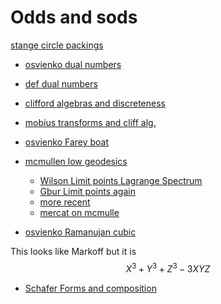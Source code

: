 # Odds and sods

[stange circle packings](https://math.colorado.edu/~kstange/papers/Stange-medshort-exp.pdf)

- [osvienko dual numbers](https://arxiv.org/pdf/2111.02553.pdf)
- [def dual numbers](https://en.wikipedia.org/wiki/Dual_number)
- [clifford algebras and discreteness](https://arxiv.org/pdf/1808.06756.pdf)
- [mobius transforms and cliff alg.](https://www.emis.de/journals/CMUC/pdf/cmuc1002/lawson.pdf)



- [osvienko Farey boat](https://arxiv.org/pdf/1811.01229.pdf)
- [mcmullen low geodesics](https://people.math.harvard.edu/~ctm/papers/home/text/papers/cf/cf.pdf)
	- [Wilson Limit points Lagrange Spectrum](http://www.numdam.org/article/BSMF_1980__108__137_0.pdf)
	- [Gbur Limit points again](https://link.springer.com/article/10.1007/BF01579595)
	- [more recent](https://arxiv.org/abs/1911.06170)
	- [mercat on mcmulle](http://www.numdam.org/item/10.5802/jtnb.829.pdf)

- [osvienko Ramanujan cubic](https://arxiv.org/pdf/2110.01282.pdf)

This looks like Markoff but it is
$$X^3 + Y^3 + Z^3 - 3XYZ$$

- [Schafer Forms and composition](https://core.ac.uk/download/pdf/82584475.pdf)
